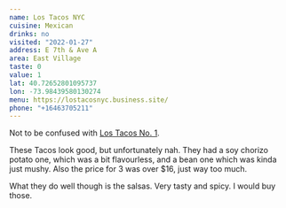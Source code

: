 ```yaml
---
name: Los Tacos NYC
cuisine: Mexican
drinks: no
visited: "2022-01-27"
address: E 7th & Ave A
area: East Village
taste: 0
value: 1
lat: 40.72652801095737
lon: -73.98439580130274
menu: https://lostacosnyc.business.site/
phone: "+16463705211"
---
```


Not to be confused with [Los Tacos No. 1](/places/los-tacos/).

These Tacos look good, but unfortunately nah. They had a soy chorizo potato one, which was a bit flavourless, and a bean one which was kinda just mushy. Also the price for 3 was over $16, just way too much. 

What they do well though is the salsas. Very tasty and spicy. I would buy those.
